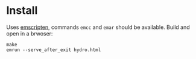 # Install

Uses
[emscripten](https://emscripten.org/docs/getting_started/downloads.html#sdk-download-and-install),
commands `emcc` and `emar` should be available. Build and open in a
brwoser:

```
make
emrun --serve_after_exit hydro.html
```

